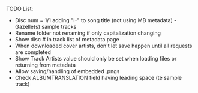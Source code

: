 TODO List:

* Disc num = 1/1 adding "I-" to song title (not using MB metadata) - Gazelle(s) sample tracks
* Rename folder not renaming if only capitalization changing
* Show disc # in track list of metadata page
* When downloaded cover artists, don't let save happen until all requests are completed
* Show Track Artists value should only be set when loading files or returning from metadata
* Allow saving/handling of embedded .pngs
* Check ALBUMTRANSLATION field having leading space (té sample track)